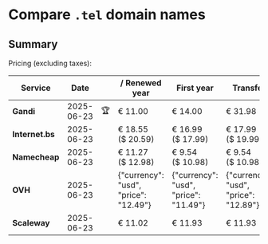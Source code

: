 # Compare `.tel` domain names

## Summary

Pricing (excluding taxes):

| Service | Date |  | / Renewed year | First year | Transfer | Restoration |
|--|--|--|--|--|--|--|
| **Gandi** | 2025-06-23 | 🏆 | € 11.00 | € 14.00 | € 31.98 | € 100.00 |
| **Internet.bs** | 2025-06-23 |  | € 18.55<br>($ 20.59) | € 16.99<br>($ 17.99) | € 17.99<br>($ 19.99) | € 76.65<br>($ 75.65) |
| **Namecheap** | 2025-06-23 |  | € 11.27<br>($ 12.98) | € 9.54<br>($ 10.98) | € 9.54<br>($ 10.98) |  |
| **OVH** | 2025-06-23 |  | {"currency": "usd", "price": "12.49"} | {"currency": "usd", "price": "11.49"} | {"currency": "usd", "price": "12.89"} |  |
| **Scaleway** | 2025-06-23 |  | € 11.02 | € 11.93 | € 11.93 | € 58.26 |

